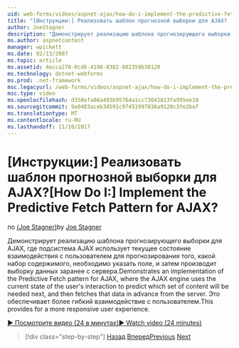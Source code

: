 ```yaml
---
uid: web-forms/videos/aspnet-ajax/how-do-i-implement-the-predictive-fetch-pattern-for-ajax
title: "[Инструкции:] Реализовать шаблон прогнозной выборки для AJAX? | Документы Майкрософт"
author: JoeStagner
description: "Демонстрирует реализацию шаблона прогнозирующего выборки для AJAX, где подсистема AJAX использует текущее состояние взаимодействия с пользователем для прогнозирования ч..."
ms.author: aspnetcontent
manager: wpickett
ms.date: 02/13/2007
ms.topic: article
ms.assetid: 4ecca278-0cd6-4198-8382-802359b30120
ms.technology: dotnet-webforms
ms.prod: .net-framework
msc.legacyurl: /web-forms/videos/aspnet-ajax/how-do-i-implement-the-predictive-fetch-pattern-for-ajax
msc.type: video
ms.openlocfilehash: d350efa06a493b95764a1cc73042813fa995ee10
ms.sourcegitcommit: 9a9483aceb34591c97451997036a9120c3fe2baf
ms.translationtype: MT
ms.contentlocale: ru-RU
ms.lasthandoff: 11/10/2017
---
```

<a name="how-do-i-implement-the-predictive-fetch-pattern-for-ajax"></a><span data-ttu-id="f1e0d-104">[Инструкции:] Реализовать шаблон прогнозной выборки для AJAX?</span><span class="sxs-lookup"><span data-stu-id="f1e0d-104">[How Do I:] Implement the Predictive Fetch Pattern for AJAX?</span></span>
====================
<span data-ttu-id="f1e0d-105">по [(Joe Stagner)](https://github.com/JoeStagner)</span><span class="sxs-lookup"><span data-stu-id="f1e0d-105">by [Joe Stagner](https://github.com/JoeStagner)</span></span>

<span data-ttu-id="f1e0d-106">Демонстрирует реализацию шаблона прогнозирующего выборки для AJAX, где подсистема AJAX использует текущее состояние взаимодействия с пользователем для прогнозирования того, какой набор содержимого, необходимо указать поле, и затем производит выборку данных заранее с сервера.</span><span class="sxs-lookup"><span data-stu-id="f1e0d-106">Demonstrates an implementation of the Predictive Fetch pattern for AJAX, where the AJAX engine uses the current state of the user's interaction to predict which set of content will be needed next, and then fetches that data in advance from the server.</span></span> <span data-ttu-id="f1e0d-107">Это обеспечивает более гибкий взаимодействие с пользователем.</span><span class="sxs-lookup"><span data-stu-id="f1e0d-107">This provides for a more responsive user experience.</span></span>

[<span data-ttu-id="f1e0d-108">&#9654; Посмотрите видео (24 в минутах)</span><span class="sxs-lookup"><span data-stu-id="f1e0d-108">&#9654; Watch video (24 minutes)</span></span>](https://channel9.msdn.com/Blogs/ASP-NET-Site-Videos/how-do-i-implement-the-predictive-fetch-pattern-for-ajax)

>[!div class="step-by-step"]
<span data-ttu-id="f1e0d-109">[Назад](how-do-i-use-the-aspnet-ajax-timer-control.md)
[Вперед](how-do-i-implement-the-ajax-paging-pattern.md)</span><span class="sxs-lookup"><span data-stu-id="f1e0d-109">[Previous](how-do-i-use-the-aspnet-ajax-timer-control.md)
[Next](how-do-i-implement-the-ajax-paging-pattern.md)</span></span>
